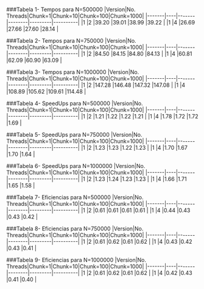 
###Tabela 1- Tempos para N=500000
|Version|No. Threads|Chunk=1|Chunk=10|Chunk=100|Chunk=1000|
|-------|----|-------|--------|---------|----------|
|1	|2	|39.20	|39.01	|38.99	|39.22	|
|1	|4	|26.69	|27.66	|27.60	|28.14	|

###Tabela 2- Tempos para N=750000
|Version|No. Threads|Chunk=1|Chunk=10|Chunk=100|Chunk=1000|
|-------|----|-------|--------|---------|----------|
|1	|2	|84.50	|84.15	|84.80	|84.13	|
|1	|4	|60.81	|62.09	|60.90	|63.09	|

###Tabela 3- Tempos para N=1000000
|Version|No. Threads|Chunk=1|Chunk=10|Chunk=100|Chunk=1000|
|-------|----|-------|--------|---------|----------|
|1	|2	|147.28	|146.48	|147.32	|147.08	|
|1	|4	|108.89	|105.62	|109.61	|114.48	|

###Tabela 4- SpeedUps para N=500000
|Version|No. Threads|Chunk=1|Chunk=10|Chunk=100|Chunk=1000|
|-------|----|-------|--------|---------|----------|
|1	|2	|1.21	|1.22	|1.22	|1.21	|
|1	|4	|1.78	|1.72	|1.72	|1.69	|

###Tabela 5- SpeedUps para N=750000
|Version|No. Threads|Chunk=1|Chunk=10|Chunk=100|Chunk=1000|
|-------|----|-------|--------|---------|----------|
|1	|2	|1.23	|1.23	|1.22	|1.23	|
|1	|4	|1.70	|1.67	|1.70	|1.64	|

###Tabela 6- SpeedUps para N=1000000
|Version|No. Threads|Chunk=1|Chunk=10|Chunk=100|Chunk=1000|
|-------|----|-------|--------|---------|----------|
|1	|2	|1.23	|1.24	|1.23	|1.23	|
|1	|4	|1.66	|1.71	|1.65	|1.58	|

###Tabela 7- Eficiencias para N=500000
|Version|No. Threads|Chunk=1|Chunk=10|Chunk=100|Chunk=1000|
|-------|----|-------|--------|---------|----------|
|1	|2	|0.61	|0.61	|0.61	|0.61	|
|1	|4	|0.44	|0.43	|0.43	|0.42	|

###Tabela 8- Eficiencias para N=750000
|Version|No. Threads|Chunk=1|Chunk=10|Chunk=100|Chunk=1000|
|-------|----|-------|--------|---------|----------|
|1	|2	|0.61	|0.62	|0.61	|0.62	|
|1	|4	|0.43	|0.42	|0.43	|0.41	|

###Tabela 9- Eficiencias para N=1000000
|Version|No. Threads|Chunk=1|Chunk=10|Chunk=100|Chunk=1000|
|-------|----|-------|--------|---------|----------|
|1	|2	|0.61	|0.62	|0.61	|0.62	|
|1	|4	|0.42	|0.43	|0.41	|0.40	|
